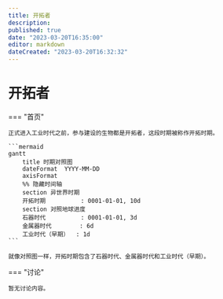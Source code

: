 ```yaml
---
title: 开拓者
description:
published: true
date: "2023-03-20T16:35:00"
editor: markdown
dateCreated: "2023-03-20T16:32:32"
---
```


# 开拓者

=== "首页"

    正式进入工业时代之前，参与建设的生物都是开拓者，这段时期被称作开拓时期。

    ```mermaid
    gantt
        title 时期对照图
        dateFormat  YYYY-MM-DD
        axisFormat  
        %% 隐藏时间轴
        section 异世界时期
        开拓时期          : 0001-01-01, 10d
        section 对照地球进度
        石器时代          : 0001-01-01, 3d
        金属器时代        : 6d
        工业时代（早期）  : 1d
    ```

    就像对照图一样，开拓时期包含了石器时代、金属器时代和工业时代（早期）。

=== "讨论"

    暂无讨论内容。
